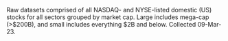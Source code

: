Raw datasets comprised of all NASDAQ- and NYSE-listed domestic (US) stocks for all sectors grouped by market cap. Large includes mega-cap (>$200B), and small includes everything $2B and below. Collected 09-Mar-23.
